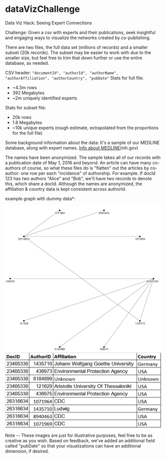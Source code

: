 # dataVizChallenge
Data Viz Hack: Seeing Expert Connections

Challenge: Given a csv with experts and their publications, seek insightful and engaging ways to visualize the networks created by co-publishing.


There are two files, the full data set (millions of records) and a smaller subset (20k records). The subset may be easier to work with due to the smaller size, but feel free to trim that down further or use the entire database, as needed.


CSV header: `"documentId", "authorId", "authorName", "authorAffiliation", "authorCountry", "pubDate"`
Stats for full file: 
- ~4.3m rows
- 392 Megabytes
- ~2m uniquely identified experts

Stats for subset file:
- 20k rows
- 1.8 Megabytes 
- ~10k unique experts (rough estimate, extrapolated from the proportions for the full file)


Some background information about the data: It's a sample of our MEDLINE database, along with expert names.  [Info about MEDLINE](https://www.nlm.nih.gov/pubs/factsheets/medline.html)(nih.gov)


The names have been anonymized. The sample takes all of our records with a publication date of May 1, 2016 and beyond. An article can have many co-authors of course, so what these files do is "flatten" out the articles by co-author: one row per each "incidence" of authorship. For example. If docId 123 has two authors "Alice" and "Bob",  we'll have two records to denote this, which share a docId. Although the names are anonymized, the affiliation & country  data is kept consistent across authorId.








example graph with dummy data*:

![Alt text](pics/example_graph.png?raw=true "Title")
![Alt text](pics/example_table.png?raw=true "Title")


Note -- These images are just for illustrative purposes, feel free to be as creative as you wish. Based on feedback, we've added an additional field called "pubDate" so that your visualizations can have an additional dimension, if desired.



